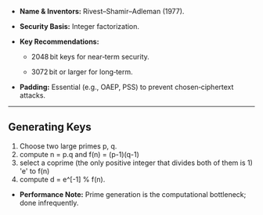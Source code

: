 - **Name & Inventors:** Rivest–Shamir–Adleman (1977).
    
- **Security Basis:** Integer factorization.
    
- **Key Recommendations:**
    
    - 2048 bit keys for near‑term security.
        
    - 3072 bit or larger for long‑term.
        
- **Padding:** Essential (e.g., OAEP, PSS) to prevent chosen‑ciphertext attacks.

---

## Generating Keys

1. Choose two large primes p, q.
2. compute n = p.q and f(n) = (p-1)(q-1)
3. select a coprime (the only positive integer that divides both of them is 1) 'e' to f(n)
4. compute d = e^[-1] % f(n).

- **Performance Note:** Prime generation is the computational bottleneck; done infrequently.
